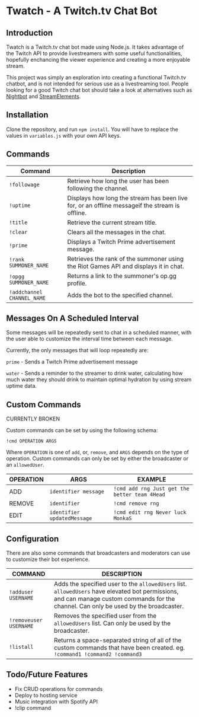 # Twatch - A Twitch.tv Chat Bot

## Introduction

Twatch is a Twitch.tv chat bot made using Node.js. It takes advantage of the Twitch API to provide livestreamers with some useful functionalities, hopefully enchancing the viewer experience and creating a more enjoyable stream.

This project was simply an exploration into creating a functional Twitch.tv chatbot, and is not intended for serious use as a livestreaming tool. People looking for a good Twitch chat bot should take a look at alternatives such as [Nightbot](https://beta.nightbot.tv/) and [StreamElements](https://streamelements.com/).

## Installation

Clone the repository, and run `npm install`. You will have to replace the values in `variables.js` with your own API keys.

## Commands

Command              | Description
---------------------|------------
`!followage`         | Retrieve how long the user has been following the channel.
`!uptime`            | Displays how long the stream has been live for, or an offline messageif the stream is offline.
`!title`             | Retrieve the current stream title.
`!clear`             | Clears all the messages in the chat.
`!prime`             | Displays a Twitch Prime advertisement message.
`!rank SUMMONER_NAME`| Retrieves the rank of the summoner using the Riot Games API and displays it in chat.
`!opgg SUMMONER_NAME`| Returns a link to the summoner's op.gg profile.
`!addchannel CHANNEL_NAME`| Adds the bot to the specified channel.

## Messages On A Scheduled Interval

Some messages will be repeatedly sent to chat in a scheduled manner, with the user able to customize the interval time between each message.

Currently, the only messages that will loop repeatedly are:

`prime` - Sends a Twitch Prime advertisement message

`water` - Sends a reminder to the streamer to drink water, calculating how much water they should drink to maintain optimal hydration by using stream uptime data.

## Custom Commands

CURRENTLY BROKEN

Custom commands can be set by using the following schema:

`!cmd OPERATION ARGS`

Where `OPERATION` is one of `add`, or, `remove`, and `ARGS` depends on the type of operation. Custom commands can only be set by either the broadcaster or an `allowedUser`.

OPERATION | ARGS | EXAMPLE
--- | --- | ---
ADD | `identifier message` | `!cmd add rng Just get the better team 4Head`
REMOVE | `identifier` | `!cmd remove rng`
EDIT | `identifier updatedMessage` | `!cmd edit rng Never luck MonkaS`

## Configuration

There are also some commands that broadcasters and moderators can use to customize their bot experience.

COMMAND | DESCRIPTION |
--- | ---
`!adduser USERNAME` | Adds the specified user to the `allowedUsers` list. `allowedUsers` have elevated bot permissions, and can manage custom commands for the channel. Can only be used by the broadcaster.
`!removeuser USERNAME` | Removes the specified user from the `allowedUsers` list. Can only be used by the broadcaster.
`!listall` | Returns a space-separated string of all of the custom commands that have been created. eg. `!command1 !command2 !command3`


## Todo/Future Features

- Fix CRUD operations for commands
- Deploy to hosting service
- Music integration with Spotify API
- !clip command
